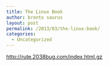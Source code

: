 ```yaml
---
title: The Linux Book
author: bronto saurus
layout: post
permalink: /2013/03/the-linux-book/
categories:
  - Uncategorized
---
```

<http://rute.2038bug.com/index.html.gz>